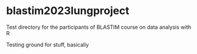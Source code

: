 # blastim2023lungproject
Test directory for the participants of BLASTIM course on data analysis with R

Testing ground for stuff, basically